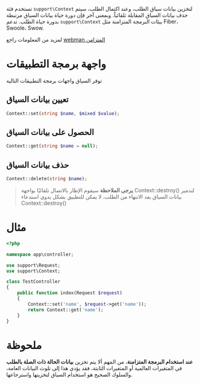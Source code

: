 تستخدم فئة `support\Context` لتخزين بيانات سياق الطلب، وعند اكتمال الطلب، سيتم حذف بيانات السياق المقابلة تلقائياً. وبمعنى آخر فإن دورة حياة بيانات السياق مرتبطة بدورة حياة الطلب. تدعم `support\Context` بيئات البرمجة المتزامنة مثل Fiber، Swoole، Swow.

لمزيد من المعلومات راجع [webman المتزامن](./fiber.md)

# واجهة برمجة التطبيقات
توفر السياق واجهات برمجة التطبيقات التالية

## تعيين بيانات السياق
```php
Context::set(string $name, $mixed $value);
```

## الحصول على بيانات السياق
```php
Context::get(string $name = null);
```

## حذف بيانات السياق
```php
Context::delete(string $name);
```

> **يرجى الملاحظة**
> سيقوم الإطار بالاتصال تلقائيًا بواجهة Context::destroy() لتدمير بيانات السياق بعد الانتهاء من الطلب، لا يمكن للتطبيق بشكل يدوي استدعاء Context::destroy()

# مثال
```php
<?php

namespace app\controller;

use support\Request;
use support\Context;

class TestController
{
    public function index(Request $request)
    {
        Context::set('name', $request->get('name'));
        return Context::get('name');
    }
}
```

# ملحوظة
**عند استخدام البرمجة المتزامنة**، من المهم ألا يتم تخزين **بيانات الحالة ذات الصلة بالطلب** في المتغيرات العالمية أو المتغيرات الثابتة، فقد يؤدي هذا إلى تلوث البيانات العامة، والسلوك الصحيح هو استخدام السياق لتخزينها واسترجاعها.

